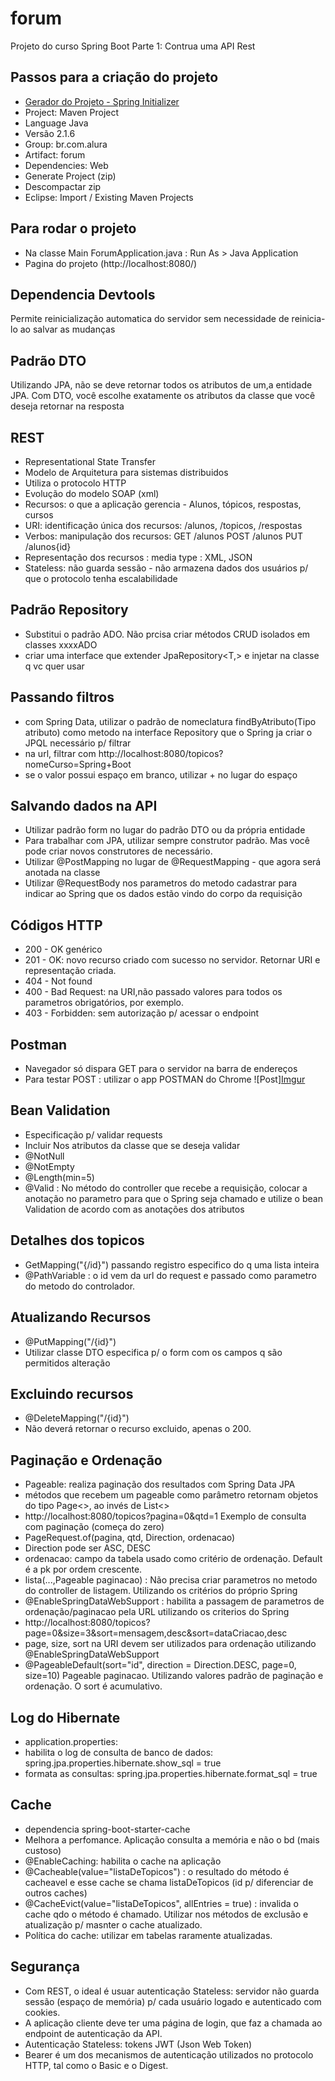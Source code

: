 # forum
Projeto do curso Spring Boot Parte 1: Contrua uma API Rest

## Passos para a criação do projeto
* [Gerador do Projeto - Spring Initializer](https://start.spring.io/)
* Project: Maven Project
* Language Java
* Versão 2.1.6
* Group: br.com.alura
* Artifact: forum
* Dependencies: Web
* Generate Project (zip)
* Descompactar zip
* Eclipse: Import / Existing Maven Projects

## Para rodar o projeto
* Na classe Main ForumApplication.java :  Run As > Java Application
* Pagina do projeto (http://localhost:8080/)

## Dependencia Devtools
Permite reinicialização automatica do servidor sem necessidade de reinicia-lo ao salvar as mudanças

## Padrão DTO
Utilizando JPA, não se deve retornar todos os atributos de um,a entidade JPA. Com DTO, você escolhe exatamente os atributos da classe que você deseja retornar na resposta

## REST
* Representational State Transfer
* Modelo de Arquitetura para sistemas distribuidos
* Utiliza o protocolo HTTP
* Evolução do modelo SOAP (xml)
* Recursos: o que a aplicação gerencia - Alunos, tópicos, respostas, cursos
* URI: identificação única dos recursos: /alunos, /topicos, /respostas
* Verbos: manipulação dos recursos: GET /alunos POST /alunos PUT /alunos{id} 
* Representação dos recursos : media type : XML, JSON
* Stateless: não guarda sessão - não armazena dados dos usuários p/ que o protocolo tenha escalabilidade

## Padrão Repository
* Substitui o padrão ADO. Não prcisa criar métodos CRUD isolados em classes xxxxADO
* criar uma interface que extender JpaRepository<T,> e injetar na classe q vc quer usar

## Passando filtros
* com Spring Data, utilizar o padrão de nomeclatura findByAtributo(Tipo atributo) como metodo na interface Repository que o Spring ja criar o JPQL necessário p/ filtrar
* na url, filtrar com http://localhost:8080/topicos?nomeCurso=Spring+Boot
* se o valor possui espaço em branco, utilizar + no lugar do espaço

## Salvando dados na API
* Utilizar padrão form no lugar do padrão DTO ou da própria entidade
* Para trabalhar com JPA, utilizar sempre construtor padrão. Mas você pode criar novos construtores de necessário.
* Utilizar @PostMapping no lugar de @RequestMapping - que agora será anotada na classe
* Utilizar @RequestBody nos parametros do metodo cadastrar para indicar ao Spring que os dados estão vindo do corpo da requisição

## Códigos HTTP
* 200 - OK genérico
* 201 - OK: novo recurso criado com sucesso no servidor. Retornar URI e representação criada.
* 404 - Not found
* 400 - Bad Request: na URI,não passado valores para todos os parametros obrigatórios, por exemplo.
* 403 - Forbidden: sem autorização p/ acessar o endpoint

## Postman
* Navegador só dispara GET para o servidor na barra de endereços
* Para testar POST : utilizar o app POSTMAN do Chrome
![Post][Imgur](https://i.imgur.com/QKA14q2.jpg)


## Bean Validation
* Especificação p/ validar requests
* Incluir Nos atributos da classe que se deseja validar
* @NotNull
* @NotEmpty
* @Length(min=5)
* @Valid : No método do controller que recebe a requisição, colocar a anotação no parametro para que o Spring seja chamado e utilize o bean Validation de acordo com as anotações dos atributos  

## Detalhes dos topicos
* GetMapping("{/id}")  passando registro especifico do q uma lista inteira
* @PathVariable : o id vem da url do request e passado como parametro do metodo do controlador.

## Atualizando Recursos
* @PutMapping("/{id}")
* Utilizar classe DTO especifica p/ o form com os campos q são permitidos alteração
 
## Excluindo recursos
* @DeleteMapping("/{id}")
* Não deverá retornar o recurso excluido, apenas o 200.

## Paginação e Ordenação
* Pageable: realiza paginação dos resultados com Spring Data JPA
* métodos que recebem um pageable como parâmetro retornam objetos do tipo Page<>, ao invés de List<>
* http://localhost:8080/topicos?pagina=0&qtd=1 Exemplo de consulta com paginação (começa do zero)
* PageRequest.of(pagina, qtd, Direction, ordenacao)
* Direction pode ser ASC, DESC
* ordenacao: campo da tabela usado como critério de ordenação. Default é a pk por ordem crescente.  
* lista(...,Pageable paginacao) : Não precisa criar parametros no metodo do controller de listagem. Utilizando os critérios do próprio Spring
* @EnableSpringDataWebSupport : habilita a passagem de parametros de ordenação/paginacao pela URL utilizando os criterios do Spring
* http://localhost:8080/topicos?page=0&size=3&sort=mensagem,desc&sort=dataCriacao,desc
* page, size, sort na URI devem ser utilizados para ordenação utilizando @EnableSpringDataWebSupport
* @PageableDefault(sort="id", direction = Direction.DESC, page=0, size=10) Pageable paginacao. Utilizando valores padrão de paginação e ordenação. O sort é acumulativo.

## Log do Hibernate
* application.properties: 
* habilita o log de consulta de banco de dados: spring.jpa.properties.hibernate.show_sql = true
* formata as consultas: spring.jpa.properties.hibernate.format_sql = true

## Cache
* dependencia spring-boot-starter-cache
* Melhora a perfomance. Aplicação consulta a memória e não o bd (mais custoso)
* @EnableCaching: habilita o cache na aplicação
* @Cacheable(value="listaDeTopicos") : o resultado do método é cacheavel e esse cache se chama listaDeTopicos (id p/ diferenciar de outros caches)
* @CacheEvict(value="listaDeTopicos", allEntries = true)  : invalida o cache qdo o método é chamado. Utilizar nos métodos de exclusão e atualização p/ masnter o cache atualizado.
* Política do cache: utilizar em tabelas raramente atualizadas. 

## Segurança
* Com REST, o ideal é usuar autenticação Stateless: servidor não guarda sessão (espaço de memória) p/ cada usuário logado e autenticado com cookies. 
* A aplicação cliente deve ter uma página de login, que faz a chamada ao endpoint de autenticação da API.
* Autenticação Stateless: tokens JWT (Json Web Token)
* Bearer é um dos mecanismos de autenticação utilizados no protocolo HTTP, tal como o Basic e o Digest.





